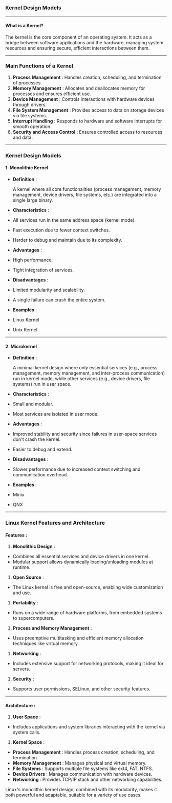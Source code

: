 ### **Kernel Design Models**

---

#### **What is a Kernel?**

The kernel is the core component of an operating system. It acts as a bridge between software applications and the hardware, managing system resources and ensuring secure, efficient interactions between them.

---

### **Main Functions of a Kernel**

1. **Process Management** : Handles creation, scheduling, and termination of processes.
2. **Memory Management** : Allocates and deallocates memory for processes and ensures efficient use.
3. **Device Management** : Controls interactions with hardware devices through drivers.
4. **File System Management** : Provides access to data on storage devices via file systems.
5. **Interrupt Handling** : Responds to hardware and software interrupts for smooth operation.
6. **Security and Access Control** : Ensures controlled access to resources and data.

---

### **Kernel Design Models**

#### **1. Monolithic Kernel**

* **Definition** :

  A kernel where all core functionalities (process management, memory management, device drivers, file systems, etc.) are integrated into a single large binary.

* **Characteristics** :
* All services run in the same address space (kernel mode).
* Fast execution due to fewer context switches.
* Harder to debug and maintain due to its complexity.
* **Advantages** :
* High performance.
* Tight integration of services.
* **Disadvantages** :
* Limited modularity and scalability.
* A single failure can crash the entire system.
* **Examples** :
* Linux Kernel
* Unix Kernel

---

#### **2. Microkernel**

* **Definition** :

  A minimal kernel design where only essential services (e.g., process management, memory management, and inter-process communication) run in kernel mode, while other services (e.g., device drivers, file systems) run in user space.

* **Characteristics** :
* Small and modular.
* Most services are isolated in user mode.
* **Advantages** :
* Improved stability and security since failures in user-space services don't crash the kernel.
* Easier to debug and extend.
* **Disadvantages** :
* Slower performance due to increased context switching and communication overhead.
* **Examples** :
* Minix
* QNX

---

### **Linux Kernel Features and Architecture**

#### **Features** :

1. **Monolithic Design** :

* Combines all essential services and device drivers in one kernel.
* Modular support allows dynamically loading/unloading modules at runtime.

1. **Open Source** :

* The Linux kernel is free and open-source, enabling wide customization and use.

1. **Portability** :

* Runs on a wide range of hardware platforms, from embedded systems to supercomputers.

1. **Process and Memory Management** :

* Uses preemptive multitasking and efficient memory allocation techniques like virtual memory.

1. **Networking** :

* Includes extensive support for networking protocols, making it ideal for servers.

1. **Security** :

* Supports user permissions, SELinux, and other security features.

---

#### **Architecture** :

1. **User Space** :

* Includes applications and system libraries interacting with the kernel via system calls.

1. **Kernel Space** :

* **Process Management** : Handles process creation, scheduling, and termination.
* **Memory Management** : Manages physical and virtual memory.
* **File Systems** : Supports multiple file systems like ext4, FAT, NTFS.
* **Device Drivers** : Manages communication with hardware devices.
* **Networking** : Provides TCP/IP stack and other networking capabilities.

Linux's monolithic kernel design, combined with its modularity, makes it both powerful and adaptable, suitable for a variety of use cases.
